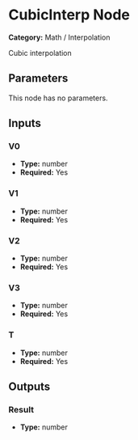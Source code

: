 
# CubicInterp Node

**Category:** Math / Interpolation

Cubic interpolation

## Parameters

This node has no parameters.

## Inputs


### V0
- **Type:** number
- **Required:** Yes



### V1
- **Type:** number
- **Required:** Yes



### V2
- **Type:** number
- **Required:** Yes



### V3
- **Type:** number
- **Required:** Yes



### T
- **Type:** number
- **Required:** Yes



## Outputs


### Result
- **Type:** number




